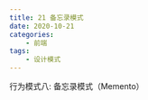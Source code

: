 ```yaml
---
title: 21 备忘录模式
date: 2020-10-21
categories:
    - 前端
tags:
	- 设计模式
---
```

行为模式八: 备忘录模式（Memento）
<!-- more -->

